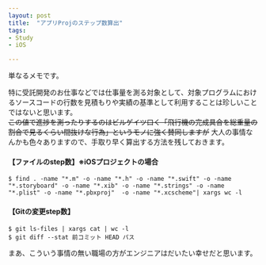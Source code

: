 ```yaml
---
layout: post
title:  "アプリProjのステップ数算出"
tags:
- Study
- iOS

---
```

単なるメモです。  

特に受託開発のお仕事などでは仕事量を測る対象として、対象プログラムにおけるソースコードの行数を見積もりや実績の基準として利用することは珍しいことではないと思います。  
~~この値で進捗を測ったりするのはビルゲイツ曰く「飛行機の完成具合を総重量の割合で見るくらい間抜けな行為」というモノに強く賛同しますが~~
大人の事情なんかも色々ありますので、手取り早く算出する方法を残しておきます。

#### 【ファイルのstep数】※iOSプロジェクトの場合

```bash:
$ find . -name "*.m" -o -name "*.h" -o -name "*.swift" -o -name "*.storyboard" -o -name "*.xib" -o -name "*.strings" -o -name "*.plist" -o -name "*.pbxproj"  -o -name "*.xcscheme"| xargs wc -l
```

#### 【Gitの変更step数】
```bash:
$ git ls-files | xargs cat | wc -l
$ git diff --stat 前コミット HEAD パス
```

まあ、こういう事情の無い職場の方がエンジニアはだいたい幸せだと思います。


<!--
<a href="https://px.a8.net/svt/ejp?a8mat=2TIH2O+BUVTIQ+3GOM+60WN5" target="_blank" rel="nofollow">
<img border="0" width="300" height="250" alt="" src="https://www22.a8.net/svt/bgt?aid=170503152717&wid=001&eno=01&mid=s00000016159001012000&mc=1"></a>
<img border="0" width="1" height="1" src="https://www11.a8.net/0.gif?a8mat=2TIH2O+BUVTIQ+3GOM+60WN5" alt="">
-->
